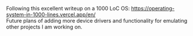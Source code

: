 Following this excellent writeup on a 1000 LoC OS: https://operating-system-in-1000-lines.vercel.app/en/  
Future plans of adding more device drivers and functionality for emulating other projects I am working on.
